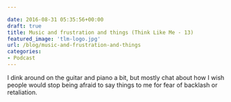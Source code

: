 ```yaml
---

date: 2016-08-31 05:35:56+00:00
draft: true
title: Music and frustration and things (Think Like Me - 13)
featured_image: 'tlm-logo.jpg'
url: /blog/music-and-frustration-and-things
categories:
- Podcast
---
```


I dink around on the guitar and piano a bit, but mostly chat about how I wish people would stop being afraid to say things to me for fear of backlash or retaliation.





